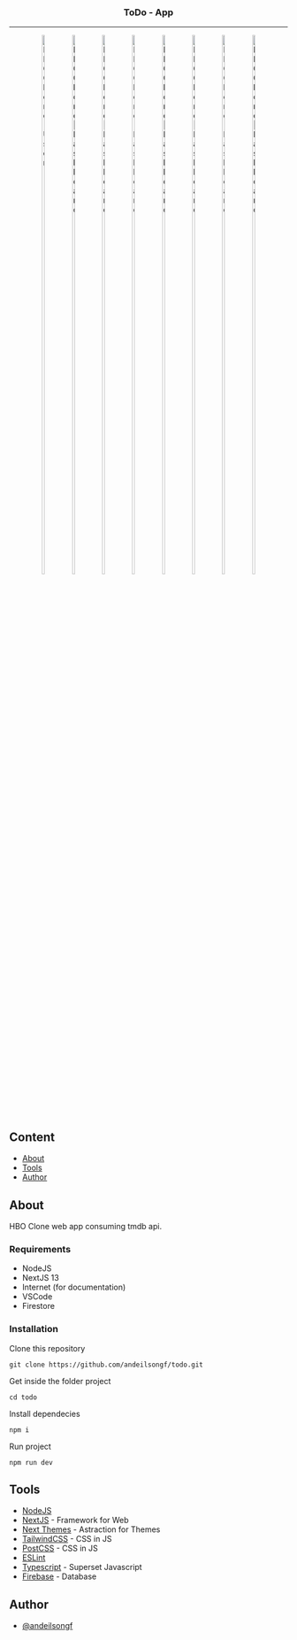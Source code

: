 <h3 align="center">ToDo - App</h3>

---

<p align="center">
    <img width=10% height=50%
        src="https://github.com/andeilsongf/todo/assets/23082238/6c87ab2d-9fa3-4c5e-986c-5233b5268fca"
        alt="HBO Clone | User">
         <img width=10% height=50%
        src="https://github.com/andeilsongf/todo/assets/23082238/753405ad-55f1-4a7f-a745-f4680a942042"
        alt="HBO Clone | Dashboard">
    <img width=10% height=50%
        src="https://github.com/andeilsongf/todo/assets/23082238/a946e923-6d54-4a4d-a424-3033e6e1371b"
        alt="HBO Clone | Dashboard">
        <img width=10% height=50%
        src="https://github.com/andeilsongf/todo/assets/23082238/4065c8a1-f2e6-42fe-a77c-d153985c2645"
        alt="HBO Clone | Dashboard">
        <img width=10% height=50%
        src="https://github.com/andeilsongf/todo/assets/23082238/9f74f2ad-a3aa-4791-a308-6694f443a58e"
        alt="HBO Clone | Dashboard">
    <img width=10% height=50%
        src="https://github.com/andeilsongf/todo/assets/23082238/f5c4705c-d3ca-443d-aa80-f460ac6ae71f"
        alt="HBO Clone | Dashboard">
         <img width=10% height=50%
        src="https://github.com/andeilsongf/todo/assets/23082238/833e6224-288c-400f-a6a7-ec6385f49829"
        alt="HBO Clone | Dashboard">
         <img width=10% height=50%
        src="https://github.com/andeilsongf/todo/assets/23082238/b1579fcf-2ce6-4bd4-8bcf-cfe133b72061"
        alt="HBO Clone | Dashboard">
    
</p>

## Content

- [About](#about)
- [Tools](#tools)
- [Author](#author)

## About <a name="about"></a>

HBO Clone web app consuming tmdb api.

### Requirements

- NodeJS
- NextJS 13
- Internet (for documentation)
- VSCode
- Firestore

### Installation

Clone this repository

```
git clone https://github.com/andeilsongf/todo.git
```

Get inside the folder project

```
cd todo
```

Install dependecies

```
npm i
```

Run project

```
npm run dev
```

## Tools <a name="tools"></a>

- [NodeJS](https://nodejs.org/en)
- [NextJS](https://nextjs.org/) - Framework for Web
- [Next Themes](https://github.com/pacocoursey/next-themes) - Astraction for Themes
- [TailwindCSS](https://tailwindcss.com/) - CSS in JS
- [PostCSS](https://postcss.org/) - CSS in JS
- [ESLint](https://eslint.org/)
- [Typescript](https://www.typescriptlang.org/) - Superset Javascript
- [Firebase](https://firebase.google.com/) - Database

## Author <a name="author"></a>

- [@andeilsongf](https://github.com/andeilsongf)
